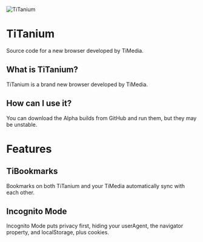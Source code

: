 ![TiTanium](https://hymenop.us/beta/titanium/icon.png)

# TiTanium
Source code for a new browser developed by TiMedia.

## What is TiTanium?
TiTanium is a brand new browser developed by TiMedia.

## How can I use it?
You can download the Alpha builds from GitHub and run them, but they may be unstable.

# Features


## TiBookmarks
Bookmarks on both TiTanium and your TiMedia automatically sync with each other.

## Incognito Mode
Incognito Mode puts privacy first, hiding your userAgent, the navigator property, and localStorage, plus cookies.

